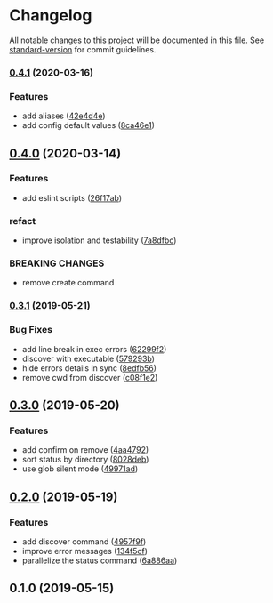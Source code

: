 # Changelog

All notable changes to this project will be documented in this file. See [standard-version](https://github.com/conventional-changelog/standard-version) for commit guidelines.

### [0.4.1](https://github.com/throskam/eko/compare/v0.4.0...v0.4.1) (2020-03-16)


### Features

* add aliases ([42e4d4e](https://github.com/throskam/eko/commit/42e4d4e067adbbb7d4bb8acb2e29bcc0fbb4cdae))
* add config default values ([8ca46e1](https://github.com/throskam/eko/commit/8ca46e10343b2a60425299a124cde8f146feea5b))

## [0.4.0](https://github.com/throskam/eko/compare/v0.3.1...v0.4.0) (2020-03-14)


### Features

* add eslint scripts ([26f17ab](https://github.com/throskam/eko/commit/26f17ab))


### refact

* improve isolation and testability ([7a8dfbc](https://github.com/throskam/eko/commit/7a8dfbc))


### BREAKING CHANGES

* remove create command



### [0.3.1](https://github.com/throskam/eko/compare/v0.3.0...v0.3.1) (2019-05-21)


### Bug Fixes

* add line break in exec errors ([62299f2](https://github.com/throskam/eko/commit/62299f2))
* discover with executable ([579293b](https://github.com/throskam/eko/commit/579293b))
* hide errors details in sync ([8edfb56](https://github.com/throskam/eko/commit/8edfb56))
* remove cwd from discover ([c08f1e2](https://github.com/throskam/eko/commit/c08f1e2))



## [0.3.0](https://github.com/throskam/eko/compare/v0.2.0...v0.3.0) (2019-05-20)


### Features

* add confirm on remove ([4aa4792](https://github.com/throskam/eko/commit/4aa4792))
* sort status by directory ([8028deb](https://github.com/throskam/eko/commit/8028deb))
* use glob silent mode ([49971ad](https://github.com/throskam/eko/commit/49971ad))



## [0.2.0](https://github.com/throskam/eko/compare/v0.1.0...v0.2.0) (2019-05-19)


### Features

* add discover command ([4957f9f](https://github.com/throskam/eko/commit/4957f9f))
* improve error messages ([134f5cf](https://github.com/throskam/eko/commit/134f5cf))
* parallelize the status command ([6a886aa](https://github.com/throskam/eko/commit/6a886aa))



## 0.1.0 (2019-05-15)
